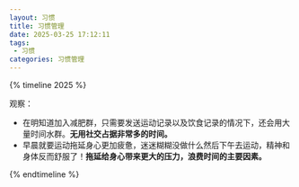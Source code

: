 ```yaml
---
layout: 习惯
title: 习惯管理
date: 2025-03-25 17:12:11
tags: 
 - 习惯
categories: 习惯管理
---
```

{% timeline 2025 %}

<!-- timeline 3-25 -->
观察：

+ 在明知道加入减肥群，只需要发送运动记录以及饮食记录的情况下，还会用大量时间水群。**无用社交占据非常多的时间。**
+ 早晨就要运动拖延身心更加疲惫，迷迷糊糊没做什么然后下午去运动，精神和身体反而舒服了！**拖延给身心带来更大的压力，浪费时间的主要因素。**


<!-- endtimeline -->


{% endtimeline %}

